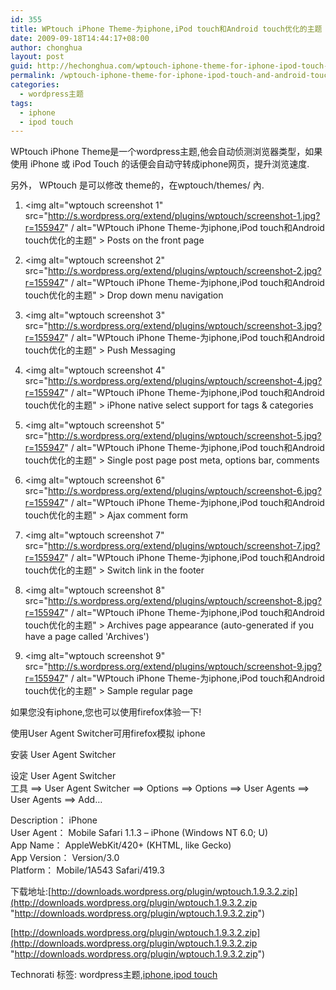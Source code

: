 ```yaml
---
id: 355
title: WPtouch iPhone Theme-为iphone,iPod touch和Android touch优化的主题
date: 2009-09-18T14:44:17+08:00
author: chonghua
layout: post
guid: http://hechonghua.com/wptouch-iphone-theme-for-iphone-ipod-touch-and-android-touch-the-subject-of-optimization/
permalink: /wptouch-iphone-theme-for-iphone-ipod-touch-and-android-touch-the-subject-of-optimization/
categories:
  - wordpress主题
tags:
  - iphone
  - ipod touch
---
```

WPtouch iPhone Theme是一个wordpress主题,他会自动侦测浏览器类型，如果使用 iPhone 或 iPod Touch 的话便会自动守转成iphone网页，提升浏览速度.

<!--more-->

另外， WPtouch 是可以修改 theme的，在wptouch/themes/ 內.

  1. <img alt="wptouch screenshot 1" src="http://s.wordpress.org/extend/plugins/wptouch/screenshot-1.jpg?r=155947" / alt="WPtouch iPhone Theme-为iphone,iPod touch和Android touch优化的主题" > 
    Posts on the front page

  2. <img alt="wptouch screenshot 2" src="http://s.wordpress.org/extend/plugins/wptouch/screenshot-2.jpg?r=155947" / alt="WPtouch iPhone Theme-为iphone,iPod touch和Android touch优化的主题" > 
    Drop down menu navigation

  3. <img alt="wptouch screenshot 3" src="http://s.wordpress.org/extend/plugins/wptouch/screenshot-3.jpg?r=155947" / alt="WPtouch iPhone Theme-为iphone,iPod touch和Android touch优化的主题" > 
    Push Messaging

  4. <img alt="wptouch screenshot 4" src="http://s.wordpress.org/extend/plugins/wptouch/screenshot-4.jpg?r=155947" / alt="WPtouch iPhone Theme-为iphone,iPod touch和Android touch优化的主题" > 
    iPhone native select support for tags & categories

  5. <img alt="wptouch screenshot 5" src="http://s.wordpress.org/extend/plugins/wptouch/screenshot-5.jpg?r=155947" / alt="WPtouch iPhone Theme-为iphone,iPod touch和Android touch优化的主题" > 
    Single post page post meta, options bar, comments

  6. <img alt="wptouch screenshot 6" src="http://s.wordpress.org/extend/plugins/wptouch/screenshot-6.jpg?r=155947" / alt="WPtouch iPhone Theme-为iphone,iPod touch和Android touch优化的主题" > 
    Ajax comment form

  7. <img alt="wptouch screenshot 7" src="http://s.wordpress.org/extend/plugins/wptouch/screenshot-7.jpg?r=155947" / alt="WPtouch iPhone Theme-为iphone,iPod touch和Android touch优化的主题" > 
    Switch link in the footer

  8. <img alt="wptouch screenshot 8" src="http://s.wordpress.org/extend/plugins/wptouch/screenshot-8.jpg?r=155947" / alt="WPtouch iPhone Theme-为iphone,iPod touch和Android touch优化的主题" > 
    Archives page appearance (auto-generated if you have a page called 'Archives')

  9. <img alt="wptouch screenshot 9" src="http://s.wordpress.org/extend/plugins/wptouch/screenshot-9.jpg?r=155947" / alt="WPtouch iPhone Theme-为iphone,iPod touch和Android touch优化的主题" > 
    Sample regular page

如果您没有iphone,您也可以使用firefox体验一下!

使用User Agent Switcher可用firefox模拟 iphone

安装 User Agent Switcher 

设定 User Agent Switcher  
工具 ==> User Agent Switcher ==> Options ==> Options ==> User Agents ==> User Agents ==> Add…

Description： iPhone  
User Agent： Mobile Safari 1.1.3 – iPhone (Windows NT 6.0; U)  
App Name： AppleWebKit/420+ (KHTML, like Gecko)  
App Version： Version/3.0  
Platform： Mobile/1A543 Safari/419.3

下载地址:[http://downloads.wordpress.org/plugin/wptouch.1.9.3.2.zip](http://downloads.wordpress.org/plugin/wptouch.1.9.3.2.zip "http://downloads.wordpress.org/plugin/wptouch.1.9.3.2.zip")

[http://downloads.wordpress.org/plugin/wptouch.1.9.3.2.zip](http://downloads.wordpress.org/plugin/wptouch.1.9.3.2.zip "http://downloads.wordpress.org/plugin/wptouch.1.9.3.2.zip")

<div class="wlWriterEditableSmartContent" id="scid:0767317B-992E-4b12-91E0-4F059A8CECA8:d5984714-a8db-4026-ada2-14dc75108d0e" style="padding-right: 0px; display: inline; padding-left: 0px; float: none; padding-bottom: 0px; margin: 0px; padding-top: 0px">
  Technorati 标签: wordpress主题,<a href="http://technorati.com/tags/iphone" rel="tag">iphone</a>,<a href="http://technorati.com/tags/ipod+touch" rel="tag">ipod touch</a>
</div>